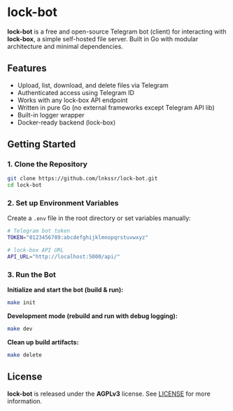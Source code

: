 # lock-bot

**lock-bot** is a free and open-source Telegram bot (client) for interacting with **lock-box**, a simple self-hosted file server.
Built in Go with modular architecture and minimal dependencies.

## Features

* Upload, list, download, and delete files via Telegram
* Authenticated access using Telegram ID
* Works with any lock-box API endpoint
* Written in pure Go (no external frameworks except Telegram API lib)
* Built-in logger wrapper
* Docker-ready backend (lock-box)

## Getting Started

### 1. Clone the Repository

```bash
git clone https://github.com/lnkssr/lock-bot.git
cd lock-bot
```

### 2. Set up Environment Variables

Create a `.env` file in the root directory or set variables manually:

```bash
# Telegram bot token
TOKEN="0123456789:abcdefghijklmnopqrstuvwxyz"

# lock-box API URL
API_URL="http://localhost:5000/api/"
```

### 3. Run the Bot

**Initialize and start the bot (build & run):**

```bash
make init
```

**Development mode (rebuild and run with debug logging):**

```bash
make dev
```

**Clean up build artifacts:**

```bash
make delete
```

## License

**lock-bot** is released under the **AGPLv3** license.
See [LICENSE](./LICENSE.md) for more information.

